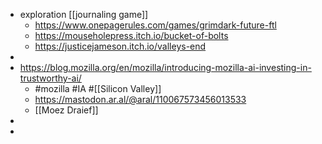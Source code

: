 - exploration [[journaling game]]
	- https://www.onepagerules.com/games/grimdark-future-ftl
	- https://mouseholepress.itch.io/bucket-of-bolts
	- https://justicejameson.itch.io/valleys-end
-
- https://blog.mozilla.org/en/mozilla/introducing-mozilla-ai-investing-in-trustworthy-ai/
	- #mozilla #IA #[[Silicon Valley]]
	- https://mastodon.ar.al/@aral/110067573456013533
	- [[Moez Draief]]
-
-